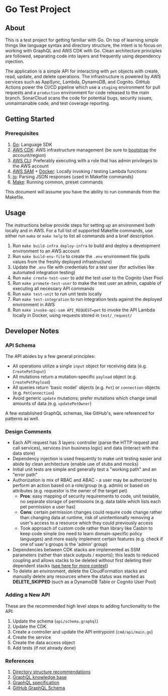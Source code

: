 # Go Test Project

## About

This is a test project for getting familiar with Go. On top of learning simple things like language syntax and directory structure, the intent is to focus on working with GraphQL and AWS CDK with Go. Clean architecture principles are followed, separating code into layers and frequently using dependency injection.

The application is a simple API for interacting with `pet` objects with create, read, update, and delete operations. The infrastructure is powered by AWS services such as AppSync, Lambda, DynamoDB, and Cognito. GitHub Actions power the CI/CD pipeline which use a `staging` environment for pull requests and a `production` environment for code released to the main branch. SonarCloud scans the code for potential bugs, security issues, unmaintainable code, and test coverage reporting.

## Getting Started

### Prerequisites

1. [Go](https://go.dev/doc/install): Language SDK
1. [AWS CDK](https://docs.aws.amazon.com/cdk/v2/guide/cli.html): AWS infrastructure management (be sure to [bootstrap](https://docs.aws.amazon.com/cdk/v2/guide/bootstrapping.html) the account/region)
1. [AWS CLI](https://docs.aws.amazon.com/cli/latest/userguide/getting-started-install.html): Preferably executing with a role that has admin privileges to the AWS account
1. [AWS SAM](https://aws.amazon.com/serverless/sam/) + [Docker](https://www.docker.com/products/docker-desktop): Locally invoking / testing Lambda functions
1. [jq](https://stedolan.github.io/jq/): Parsing JSON responses (used in Makefile commands)
1. [Make](https://www.gnu.org/software/make/): Running common, preset commands

This document will assume you have the ability to run commands from the Makefile.

## Usage

The instructions below provide steps for setting up an environment both locally and in AWS. For a full list of supported Makefile commands, use either run `make` or `make help` to list all commands and a brief description.

1. Run `make build-infra deploy-infra` to build and deploy a development environment to an AWS account
1. Run `make build-env-file` to create the `.env` environment file (pulls values from the freshly deployed infrastructure)
1. Update the `.env` file with credentials for a test user (for activities like automated integration testing)
1. Run `make create-test-user` to add the test user to the Cognito User Pool
1. Run `make promote-test-user` to make the test user an admin, capable of executing all necessary API commands
1. Run `make test-unit` to run unit tests locally
1. Run `make test-integration` to run integration tests against the deployed environment in AWS
1. Run `make invoke-api-sam API_REQUEST=pet` to invoke the API Lambda locally in Docker, using requests stored in `test/_request/`

## Developer Notes

### API Schema

The API abides by a few general principles:

- All operations utilize a single `input` object for receiving data (e.g. `CreatePetInput`)
- All mutations return a mutation-specific `payload` object (e.g. `CreatePetPayload`)
- All queries return 'basic model' objects (e.g. `Pet`) or `connection` objects (e.g. `PetConnection`)
- Avoid generic `update` mutations; prefer mutations which change small amounts of data (e.g. `updatePetOwner`)

A few established GraphQL schemas, like GitHub's, were referenced for patterns as well.

### Design Comments

- Each API request has 3 layers: controller (parse the HTTP request and call services), services (run business logic) and data (interact with the data store)
- Dependency injection is used frequently to make unit testing easier and abide by clean architecture (enable use of stubs and mocks)
- Initial unit tests are simple and generally test a "working path" and an "error path"
- Authorization is mix of RBAC and ABAC - a user may be authorized to perform an action based on a role/group (e.g. admin) or based on attributes (e.g. requestor is the owner of the target pet)
  - **Pros**: easy mapping of security requirements to code, unit testable, no separate storage of permissions (e.g. data table which lists each pet permission a user has)
  - **Cons**: certain permission changes could require code change rather than changing data at runtime, risk of unintentionally removing a user's access to a resource which they could previously access
  - Took approach of custom code rather than library like Casbin to keep code simple (no need to learn domain-specific policy languages) and more easily implement certain features (e.g. check if one of user's groups is the 'admin' group)
- Dependencies between CDK stacks are implemented as SSM parameters (rather than stack outputs / exports); this leads to reduced coupling and allows stacks to be deleted without first deleting their dependent stacks ([see here for more context](https://tusharsharma.dev/posts/aws-cfn-with-ssm-parameters))
- To delete an environment, delete the CloudFormation stacks and manually delete any resources where the status was marked as **DELETE_SKIPPED** (such as a DynamoDB Table or Cognito User Pool)

### Adding a New API

These are the recommended high level steps to adding functionality to the API:

1. Update the schema (`api/schema.graphql`)
1. Update the CDK
1. Create a controller and update the API entrypoint (`cmd/api/main.go`)
1. Create the service
1. Create the data access object
1. Add tests (if not already done)

### References

1. [Directory structure recommendations](https://github.com/golang-standards/project-layout)
1. [GraphQL knowledge base](https://graphql.org/learn/)
1. [GraphQL specification](https://spec.graphql.org/)
1. [GitHub GraphQL Schema](https://docs.github.com/en/graphql/overview/public-schema)
